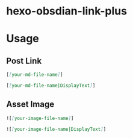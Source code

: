 # hexo-obsdian-link-plus

# Usage

## Post Link
``` markdown 
[[your-md-file-name]]
```

``` markdown 
[[your-md-file-name|DisplayText]]
```

## Asset Image
``` markdown 
![[your-image-file-name]]
```

``` markdown 
![[your-image-file-name|DisplayText]]
```